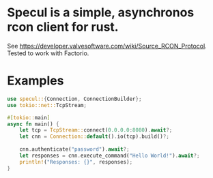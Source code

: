 # Specul is a simple, asynchronos rcon client for rust.
See https://developer.valvesoftware.com/wiki/Source_RCON_Protocol.
Tested to work with Factorio.

# Examples
```rust
use specul::{Connection, ConnectionBuilder};
use tokio::net::TcpStream;

#[tokio::main]
async fn main() {
    let tcp = TcpStream::connect(0.0.0.0:8080).await?;
    let cnn = Connection::default().io(tcp).build()?;
    
    cnn.authenticate("password").await?;
    let responses = cnn.execute_command("Hello World!").await?;
    println!("Responses: {}", responses);
}

```
